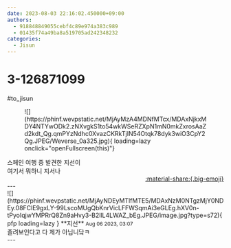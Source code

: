 ```yaml
---
date: 2023-08-03 22:16:02.450000+09:00
authors:
  - 918848849055cebf4c89e974a383c989
  - 01435f74a49ba8a519705ad242348232
categories:
  - Jisun
---
```


# 3-126871099

<div class="post-container" markdown="1">
<div class="content-container md-sidebar__scrollwrap" markdown="1">

\#to_jisun
<figure markdown="1">
![](https://phinf.wevpstatic.net/MjAyMzA4MDNfMTcx/MDAxNjkxMDY4NTYwODk2.zNXvgkS1to54wkWSeRZXpN1mN0mkZxrosAaZd2kdt_Qg.qmPYzNdhc0XvazCKRkTjIN54Otqk78dyk3wiO3CpY2Qg.JPEG/Weverse_0a325.jpg){ loading=lazy onclick="openFullscreen(this)"}
</figure>
스페인 여행 중 발견한 지선이<br>여기서 뭐하니 지서나

</div>
</div>

<div style="text-align: right;" markdown="1">
<a href="https://weverse.io/fromis9/fanpost/3-126871099" style="text-align: right;">:material-share:{.big-emoji}</a>
</div>
---

<div class="comments-container md-sidebar__scrollwrap" markdown="1">
<div class="comment" markdown="1">
<div class='id-container' markdown="1">
![](https://phinf.wevpstatic.net/MjAyNDEyMTlfMTE5/MDAxNzM0NTgzMjY0NDEy.08FClE9gxLY-99LscoMUgQbKnrVicLFFWSqmAi3eGLEg.hXV0n-tPyoIqjwYMPRrQ8Zn9aHvy3-B2llL4LWAZ_bEg.JPEG/image.jpg?type=s72){ pfp loading=lazy }
**<span class="artist">지선</span>** <small>Aug 06 2023, 03:07</small><br>
</div>
<div class='comment-body' markdown="1">
졸려보인다고 다 제가 아닙니닼ㅋ
</div>
</div>
</div>
---
